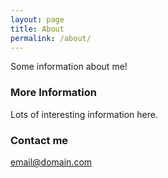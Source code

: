 ```yaml
---
layout: page
title: About
permalink: /about/
---
```


Some information about me!

### More Information

Lots of interesting information here.

### Contact me

[email@domain.com](mailto:email@domain.com)
